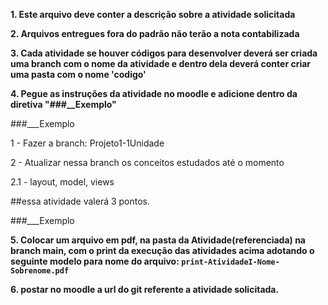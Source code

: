 **1. Este arquivo deve conter a descrição sobre a atividade solicitada**

**2. Arquivos entregues fora do padrão não terão a nota contabilizada**

**3. Cada atividade se houver códigos para desenvolver deverá ser
criada uma branch com o nome da atividade e dentro dela deverá conter criar uma pasta com o nome 'codigo'**

**4. Pegue as instruções da atividade no moodle e adicione dentro da diretiva "###__Exemplo"**

###___Exemplo

1  - Fazer a branch:   Projeto1-1Unidade

2 - Atualizar nessa branch os conceitos  estudados até o momento

2.1 - layout, model, views 

##essa atividade valerá 3 pontos.




###___Exemplo


**5. Colocar um arquivo em pdf, na pasta da Atividade(referenciada) na branch main, com o print da execução das atividades acima adotando o seguinte modelo para nome do arquivo: ```print-AtividadeI-Nome-Sobrenome.pdf```**

**6. postar no moodle a url do git referente a atividade solicitada.**
